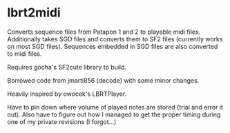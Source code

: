 # lbrt2midi
Converts sequence files from Patapon 1 and 2 to playable midi files.
Additionally takes SGD files and converts them to SF2 files (currently works on most SGD files).
Sequences embedded in SGD files are also converted to midi files.

Requires gocha's SF2cute library to build.

Borrowed code from jmarti856 (decode) with some minor changes.

Heavily inspired by owocek's LBRTPlayer.

Have to pin down where volume of played notes are stored (trial and error it out).
Also have to figure out how I managed to get the proper timing during one of my private revisions (I forgot...)
